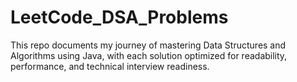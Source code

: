# LeetCode_DSA_Problems
This repo documents my journey of mastering Data Structures and Algorithms using Java, with each solution optimized for readability, performance, and technical interview readiness.
